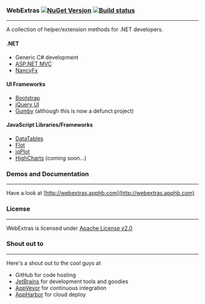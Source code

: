 ### WebExtras  [![NuGet Version](https://img.shields.io/nuget/v/WebExtras.svg?style=flat)](https://www.nuget.org/packages/WebExtras/)  [![Build status](https://ci.appveyor.com/api/projects/status/9c4s5yu5hjptvnwn?svg=true)](https://ci.appveyor.com/project/monemihir/webextras)
---
A collection of helper/extension methods for .NET developers.

#### .NET 
* Generic C# development
* [ASP.NET MVC](http://www.asp.net/mvc)
* [NancyFx](http://nancyfx.org/)

#### UI Frameworks
* [Bootstrap](http://getbootstrap.com)
* [jQuery UI](https://jqueryui.com)
* [Gumby](http://www.gumbyframework.com) (although this is now a defunct project)

#### JavaScript Libraries/Frameworks
* [DataTables](https://datatables.net)
* [Flot](http://www.flotcharts.org)
* [jqPlot](http://www.jqplot.com)
* [HighCharts](http://www.highcharts.com) (coming soon...)

### Demos and Documentation
---
Have a look at [http://webextras.apphb.com](http://webextras.apphb.com)

### License
---
WebExtras is licensed under [Apache License v2.0](http://www.apache.org/licenses/LICENSE-2.0.html)

### Shout out to
---
Here's a shout out to the cool guys at
* GitHub for code hosting
* [JetBrains](https://www.jetbrains.com) for development tools and goodies
* [AppVeyor](https://www.appveyor.com) for continuous integration
* [AppHarbor](https://www.appharbor.com) for cloud deploy 
